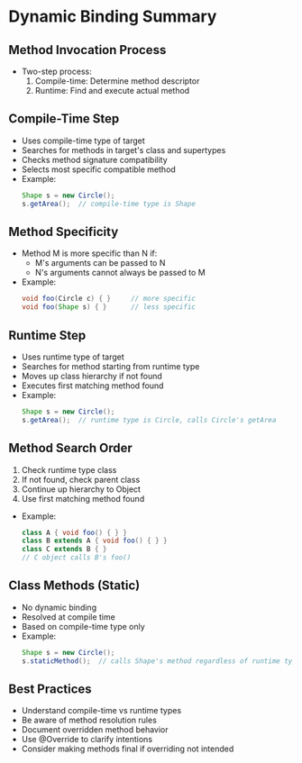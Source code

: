 # Dynamic Binding Summary

## Method Invocation Process
- Two-step process:
    1. Compile-time: Determine method descriptor
    2. Runtime: Find and execute actual method

## Compile-Time Step
- Uses compile-time type of target
- Searches for methods in target's class and supertypes
- Checks method signature compatibility
- Selects most specific compatible method
- Example:
  ```java
  Shape s = new Circle();
  s.getArea();  // compile-time type is Shape
  ```

## Method Specificity
- Method M is more specific than N if:
    - M's arguments can be passed to N
    - N's arguments cannot always be passed to M
- Example:
  ```java
  void foo(Circle c) { }     // more specific
  void foo(Shape s) { }      // less specific
  ```

## Runtime Step
- Uses runtime type of target
- Searches for method starting from runtime type
- Moves up class hierarchy if not found
- Executes first matching method found
- Example:
  ```java
  Shape s = new Circle();
  s.getArea();  // runtime type is Circle, calls Circle's getArea
  ```

## Method Search Order
1. Check runtime type class
2. If not found, check parent class
3. Continue up hierarchy to Object
4. Use first matching method found
- Example:
  ```java
  class A { void foo() { } }
  class B extends A { void foo() { } }
  class C extends B { }
  // C object calls B's foo()
  ```

## Class Methods (Static)
- No dynamic binding
- Resolved at compile time
- Based on compile-time type only
- Example:
  ```java
  Shape s = new Circle();
  s.staticMethod();  // calls Shape's method regardless of runtime type
  ```

## Best Practices
- Understand compile-time vs runtime types
- Be aware of method resolution rules
- Document overridden method behavior
- Use @Override to clarify intentions
- Consider making methods final if overriding not intended
